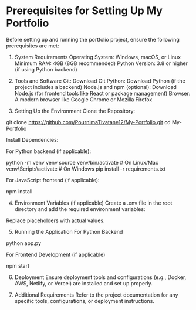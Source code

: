 # Prerequisites for Setting Up My Portfolio

Before setting up and running the portfolio project, ensure the following prerequisites are met:

1. System Requirements
Operating System: Windows, macOS, or Linux
Minimum RAM: 4GB (8GB recommended)
Python Version: 3.8 or higher (if using Python backend)


3. Tools and Software
Git: Download Git
Python: Download Python (if the project includes a backend)
Node.js and npm (optional): Download Node.js (for frontend tools like React or package management)
Browser: A modern browser like Google Chrome or Mozilla Firefox


5. Setting Up the Environment
Clone the Repository:

git clone https://github.com/PournimaTivatane12/My-Portfolio.git
cd My-Portfolio

Install Dependencies:

For Python backend (if applicable):

python -m venv venv
source venv/bin/activate  # On Linux/Mac
venv\Scripts\activate    # On Windows
pip install -r requirements.txt

For JavaScript frontend (if applicable):

npm install

4. Environment Variables (if applicable)
Create a .env file in the root directory and add the required environment variables:

Replace placeholders with actual values.

5. Running the Application
For Python Backend

python app.py


For Frontend Development (if applicable)

npm start

6. Deployment
Ensure deployment tools and configurations (e.g., Docker, AWS, Netlify, or Vercel) are installed and set up properly.

8. Additional Requirements
Refer to the project documentation for any specific tools, configurations, or deployment instructions.
















